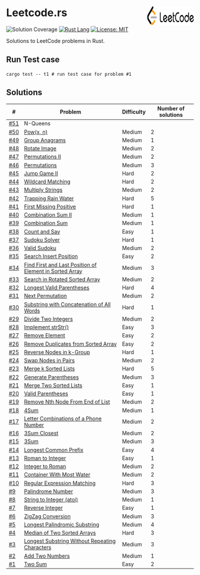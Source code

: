 # Leetcode.rs<img src="./logo.svg" width="125" height="50" align="right"/>

![Solution Coverage](https://img.shields.io/badge/Solution_Coverage-51/1080-red.svg?logo=leetcode)
[![Rust Lang](https://img.shields.io/badge/Language-Rust-brown.svg?logo=Rust&logoColor=white&color=DBA882)](https://www.rust-lang.org/)
[![License: MIT](https://img.shields.io/badge/License-MIT-green.svg)](https://opensource.org/licenses/MIT)

Solutions to LeetCode problems in Rust.

## Run Test case

```shell
cargo test -- t1 # run test case for problem #1
```

## Solutions

| #                       | Problem                                                      | Difficulty | Number of solutions |
| ----------------------- | ------------------------------------------------------------ | ---------- | ------------------- |
| [#51](src/p00xx/p51.rs) | N-Queens                                                     |            |                     |
| [#50](src/p00xx/p50.rs) | [Pow(x, n)](https://leetcode.com/problems/powx-n/)           | Medium     | 2                   |
| [#49](src/p00xx/p49.rs) | [Group Anagrams](https://leetcode.com/problems/group-anagrams/) | Medium     | 1                   |
| [#48](src/p00xx/p48.rs) | [Rotate Image](https://leetcode.com/problems/rotate-image/)  | Medium     | 2                   |
| [#47](src/p00xx/p47.rs) | [Permutations II](https://leetcode.com/problems/permutations-ii/) | Medium     | 2                   |
| [#46](src/p00xx/p46.rs) | [Permutations](https://leetcode.com/problems/permutations/)  | Medium     | 3                   |
| [#45](src/p00xx/p45.rs) | [Jump Game II](https://leetcode.com/problems/jump-game-ii/)  | Hard       | 2                   |
| [#44](src/p00xx/p44.rs) | [Wildcard Matching](https://leetcode.com/problems/wildcard-matching/) | Hard       | 2                   |
| [#43](src/p00xx/p43.rs) | [Multiply Strings](https://leetcode.com/problems/multiply-strings/) | Medium     | 2                   |
| [#42](src/p00xx/p42.rs) | [Trapping Rain Water](https://leetcode.com/problems/trapping-rain-water/) | Hard       | 5                   |
| [#41](src/p00xx/p41.rs) | [First Missing Positive](https://leetcode.com/problems/first-missing-positive/) | Hard       | 1                   |
| [#40](src/p00xx/p40.rs) | [Combination Sum II](https://leetcode.com/problems/combination-sum-ii/) | Medium     | 1                   |
| [#39](src/p00xx/p39.rs) | [Combination Sum](https://leetcode.com/problems/combination-sum/) | Medium     | 1                   |
| [#38](src/p00xx/p38.rs) | [Count and Say](https://leetcode.com/problems/count-and-say/) | Easy       | 1                   |
| [#37](src/p00xx/p37.rs) | [Sudoku Solver](https://leetcode.com/problems/sudoku-solver/) | Hard       | 1                   |
| [#36](src/p00xx/p36.rs) | [Valid Sudoku](https://leetcode.com/problems/valid-sudoku/)  | Medium     | 2                   |
| [#35](src/p00xx/p35.rs) | [Search Insert Position](https://leetcode.com/problems/search-insert-position/) | Easy       | 2                   |
| [#34](src/p00xx/p34.rs) | [Find First and Last Position of Element in Sorted Array](https://leetcode.com/problems/find-first-and-last-position-of-element-in-sorted-array/) | Medium     | 3                   |
| [#33](src/p00xx/p33.rs) | [Search in Rotated Sorted Array](https://leetcode.com/problems/search-in-rotated-sorted-array/) | Medium     | 2                   |
| [#32](src/p00xx/p32.rs) | [Longest Valid Parentheses](https://leetcode.com/problems/longest-valid-parentheses/) | Hard       | 4                   |
| [#31](src/p00xx/p31.rs) | [Next Permutation](https://leetcode.com/problems/next-permutation/) | Medium     | 2                   |
| [#30](src/p00xx/p30.rs) | [Substring with Concatenation of All Words](https://leetcode.com/problems/substring-with-concatenation-of-all-words/) | Hard       | 1                   |
| [#29](src/p00xx/p29.rs) | [Divide Two Integers](https://leetcode.com/problems/divide-two-integers/) | Medium     | 2                   |
| [#28](src/p00xx/p28.rs) | [Implement strStr()](https://leetcode.com/problems/implement-strstr/) | Easy       | 3                   |
| [#27](src/p00xx/p27.rs) | [Remove Element](https://leetcode.com/problems/remove-element/) | Easy       | 2                   |
| [#26](src/p00xx/p26.rs) | [Remove Duplicates from Sorted Array](https://leetcode.com/problems/remove-duplicates-from-sorted-array/) | Easy       | 2                   |
| [#25](src/p00xx/p25.rs) | [Reverse Nodes in k-Group](https://leetcode.com/problems/reverse-nodes-in-k-group/) | Hard       | 1                   |
| [#24](src/p00xx/p24.rs) | [Swap Nodes in Pairs](https://leetcode.com/problems/swap-nodes-in-pairs/) | Medium     | 2                   |
| [#23](src/p00xx/p23.rs) | [Merge k Sorted Lists](https://leetcode.com/problems/merge-k-sorted-lists/) | Hard       | 5                   |
| [#22](src/p00xx/p22.rs) | [Generate Parentheses](https://leetcode.com/problems/generate-parentheses/solution/) | Medium     | 3                   |
| [#21](src/p00xx/p21.rs) | [Merge Two Sorted Lists](https://leetcode.com/problems/merge-two-sorted-lists/) | Easy       | 1                   |
| [#20](src/p00xx/p20.rs) | [Valid Parentheses](https://leetcode.com/problems/valid-parentheses/) | Easy       | 1                   |
| [#19](src/p00xx/p19.rs) | [Remove Nth Node From End of List](https://leetcode.com/problems/remove-nth-node-from-end-of-list/) | Medium     | 2                   |
| [#18](src/p00xx/p18.rs) | [4Sum](https://leetcode.com/problems/4sum/)                  | Medium     | 1                   |
| [#17](src/p00xx/p17.rs) | [Letter Combinations of a Phone Number](https://leetcode.com/problems/letter-combinations-of-a-phone-number/) | Medium     | 2                   |
| [#16](src/p00xx/p16.rs) | [3Sum Closest](https://leetcode.com/problems/3sum-closest/)  | Medium     | 2                   |
| [#15](src/p00xx/p15.rs) | [3Sum](https://leetcode.com/problems/3sum/)                  | Medium     | 3                   |
| [#14](src/p00xx/p14.rs) | [Longest Common Prefix](https://leetcode.com/problems/longest-common-prefix/) | Easy       | 4                   |
| [#13](src/p00xx/p13.rs) | [Roman to Integer](https://leetcode.com/problems/roman-to-integer/) | Easy       | 1                   |
| [#12](src/p00xx/p12.rs) | [Integer to Roman](https://leetcode.com/problems/integer-to-roman/) | Medium     | 2                   |
| [#11](src/p00xx/p11.rs) | [Container With Most Water](https://leetcode.com/problems/container-with-most-water/) | Medium     | 2                   |
| [#10](src/p00xx/p10.rs) | [Regular Expression Matching](https://leetcode.com/problems/regular-expression-matching/) | Hard       | 3                   |
| [#9](src/p00xx/p9.rs)   | [Palindrome Number](https://leetcode.com/problems/palindrome-number/) | Medium     | 3                   |
| [#8](src/p00xx/p8.rs)   | [String to Integer (atoi)](https://leetcode.com/problems/string-to-integer-atoi/) | Medium     | 1                   |
| [#7](src/p00xx/p7.rs)   | [Reverse Integer](https://leetcode.com/problems/reverse-integer/) | Easy       | 1                   |
| [#6](src/p00xx/p6.rs)   | [ZigZag Conversion](https://leetcode.com/problems/zigzag-conversion/) | Medium     | 3                   |
| [#5](src/p00xx/p5.rs)   | [Longest Palindromic Substring](https://leetcode.com/problems/longest-palindromic-substring/) | Medium     | 4                   |
| [#4](src/p00xx/p4.rs)   | [Median of Two Sorted Arrays](https://leetcode.com/problems/median-of-two-sorted-arrays/) | Hard       | 3                   |
| [#3](src/p00xx/p3.rs)   | [Longest Substring Without Repeating Characters](https://leetcode.com/problems/longest-substring-without-repeating-characters/) | Medium     | 3                   |
| [#2](src/p00xx/p2.rs)   | [Add Two Numbers](https://leetcode.com/problems/add-two-numbers/) | Medium     | 1                   |
| [#1](src/p00xx/p1.rs)   | [Two Sum](https://leetcode.com/problems/two-sum/)            | Easy       | 2                   |

